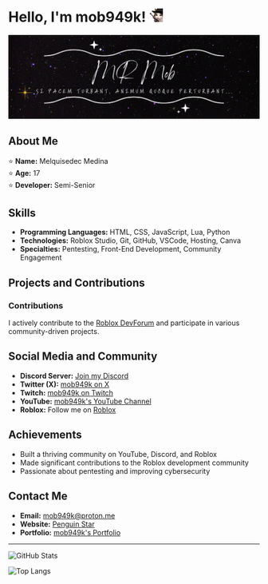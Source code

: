 # Hello, I'm mob949k! <img src="https://github.com/mob949k/mob949k/blob/main/cowboy_cat.png" alt="Cat" width="27" />

[![GitHub Banner](https://github.com/mob949k/mob949k/blob/main/banner.png)](https://github.com/mob949k)

## About Me

⭐ **Name:** Melquisedec Medina  
⭐ **Age:** 17  
⭐ **Developer:** Semi-Senior  

## Skills

- **Programming Languages:** HTML, CSS, JavaScript, Lua, Python
- **Technologies:** Roblox Studio, Git, GitHub, VSCode, Hosting, Canva
- **Specialties:** Pentesting, Front-End Development, Community Engagement

## Projects and Contributions

### Contributions
I actively contribute to the [Roblox DevForum](https://devforum.roblox.com/u/mob949) and participate in various community-driven projects.

## Social Media and Community

- **Discord Server:** [Join my Discord](https://discord.gg/7wGnEZZWCB)
- **Twitter (X):** [mob949k on X](https://twitter.com/mob949k)
- **Twitch:** [mob949k on Twitch](https://twitch.tv/mob949k)
- **YouTube:** [mob949k's YouTube Channel](https://youtube.com/channel/UCXsuZHydxz7m_tws9G9bbRg)
- **Roblox:** Follow me on [Roblox](https://www.roblox.com/users/922672130/profile)

## Achievements

- Built a thriving community on YouTube, Discord, and Roblox
- Made significant contributions to the Roblox development community
- Passionate about pentesting and improving cybersecurity

## Contact Me

- **Email:** [mob949k@proton.me](mailto:mob949k@proton.me)
- **Website:** [Penguin Star](https://penguinstar.whf.bz/)
- **Portfolio:** [mob949k's Portfolio](https://solo.to/mob949k)

---

![GitHub Stats](https://github-readme-stats.vercel.app/api?username=mob949k&show_icons=true&theme=dark)

![Top Langs](https://github-readme-stats.vercel.app/api/top-langs/?username=mob949k&layout=compact&theme=dark)

